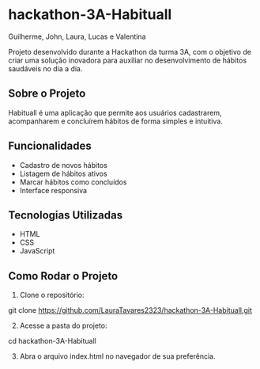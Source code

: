 # hackathon-3A-Habituall
Guilherme, John, Laura, Lucas e Valentina

Projeto desenvolvido durante a Hackathon da turma 3A, com o objetivo de criar uma solução inovadora para auxiliar no desenvolvimento de hábitos saudáveis no dia a dia.

## Sobre o Projeto

Habituall é uma aplicação que permite aos usuários cadastrarem, acompanharem e concluírem hábitos de forma simples e intuitiva.

## Funcionalidades

- Cadastro de novos hábitos
- Listagem de hábitos ativos
- Marcar hábitos como concluídos
- Interface responsiva

## Tecnologias Utilizadas

- HTML
- CSS
- JavaScript

## Como Rodar o Projeto

1. Clone o repositório:


git clone https://github.com/LauraTavares2323/hackathon-3A-Habituall.git


2. Acesse a pasta do projeto:


cd hackathon-3A-Habituall


3. Abra o arquivo index.html no navegador de sua preferência.
